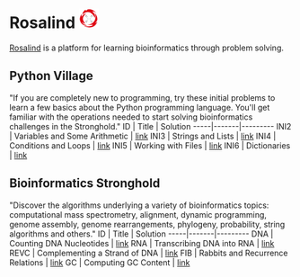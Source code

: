 # Rosalind <img src="https://github.com/giuseppedebiase/rosalind-solutions/blob/main/logo.png" width="35x" height="35x">
[Rosalind](https://rosalind.info/about/) is a platform for learning bioinformatics through problem solving.

## Python Village
"If you are completely new to programming, try these initial problems to learn a few basics about the Python programming language. You'll get familiar with the operations needed to start solving bioinformatics challenges in the Stronghold."
ID   | Title | Solution
-----|-------|---------
INI2 | Variables and Some Arithmetic | [link](https://github.com/giuseppedebiase/rosalind-solutions/tree/main/Python%20Village/INI2) 
INI3 | Strings and Lists | [link](https://github.com/giuseppedebiase/rosalind-solutions/tree/main/Python%20Village/INI3)
INI4 | Conditions and Loops | [link](https://github.com/giuseppedebiase/rosalind-solutions/tree/main/Python%20Village/INI4)
INI5 | Working with Files | [link](https://github.com/giuseppedebiase/rosalind-solutions/tree/main/Python%20Village/INI5)
INI6 | Dictionaries | [link](https://github.com/giuseppedebiase/rosalind-solutions/tree/main/Python%20Village/INI6)

## Bioinformatics Stronghold
"Discover the algorithms underlying a variety of bioinformatics topics: computational mass spectrometry, alignment, dynamic programming, genome assembly, genome rearrangements, phylogeny, probability, string algorithms and others."
ID   | Title | Solution
-----|-------|---------
DNA  | Counting DNA Nucleotides | [link](https://github.com/giuseppedebiase/rosalind-solutions/tree/main/Bioinformatics%20Stronghold/DNA)
RNA  | Transcribing DNA into RNA | [link](https://github.com/giuseppedebiase/rosalind-solutions/tree/main/Bioinformatics%20Stronghold/RNA)
REVC | Complementing a Strand of DNA | [link](https://github.com/giuseppedebiase/rosalind-solutions/tree/main/Bioinformatics%20Stronghold/REVC)
FIB  | Rabbits and Recurrence Relations | [link](https://github.com/giuseppedebiase/rosalind-solutions/tree/main/Bioinformatics%20Stronghold/FIB)
GC   | Computing GC Content | [link](https://github.com/giuseppedebiase/rosalind-solutions/tree/main/Bioinformatics%20Stronghold/GC)
